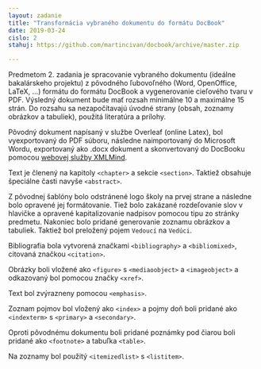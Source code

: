 ```yaml
---
layout: zadanie
title: "Transformácia vybraného dokumentu do formátu DocBook"
date: 2019-03-24
cislo: 2
stahuj: https://github.com/martincivan/docbook/archive/master.zip

---
```

Predmetom 2. zadania je spracovanie vybraného dokumentu (ideálne bakalárskeho projektu) z pôvodného ľubovoľného (Word, OpenOffice, LaTeX, …) formátu do formátu DocBook a vygenerovanie cieľového tvaru v PDF. Výsledný dokument bude mať rozsah minimálne 10 a maximálne 15 strán. Do rozsahu sa nezapočítavajú úvodné strany (obsah, zoznamy obrázkov a tabuliek), použitá literatúra a prílohy.


 
Pôvodný dokument napísaný v službe Overleaf (online Latex), bol vyexportovaný do PDF súboru, následne naimportovaný do Microsoft Wordu,
exportovaný ako .docx dokument a skonvertovaný do DocBooku pomocou [webovej služby XMLMind](http://www.xmlmind.com/w2x/docx_to_docbook.html).

Text je členený na kapitoly `<chapter>` a sekcie `<section>`. Taktiež obsahuje špeciálne časti navyše `<abstract>`.

Z pôvodnej šablóny bolo odstránené logo školy na prvej strane a následne bolo opravené jej formátovanie.
Tiež bolo zakázané rozdeľovanie slov v hlavičke a opravené kapitalizovanie nadpisov pomocou tipu zo stránky predmetu.
Nakoniec bolo pridané generovanie zoznamu obrázkov a tabuliek. Taktiež bol preložený pojem `Vedoucí` na `Vedúci`.

Bibliografia bola vytvorená značkami `<bibliography>` a `<bibliomixed>`, citovaná značkou `<citation>`.

Obrázky boli vložené ako `<figure>` s `<mediaoobject>` a `<imageobject>` a odkazovaný bol pomocou značky `<xref>`.

Text bol zvýrazneny pomocou `<emphasis>`.

Zoznam pojmov bol vložený ako `<index>` a pojmy doň boli pridané ako `<indexterm>` s `<primary>` a `<secondary>`.

Oproti pôvodnému dokumentu boli pridané poznámky pod čiarou boli pridané ako `<footnote>` a tabuľka `<table>`.

Na zoznamy bol použitý `<itemizedlist>` s `<listitem>`.